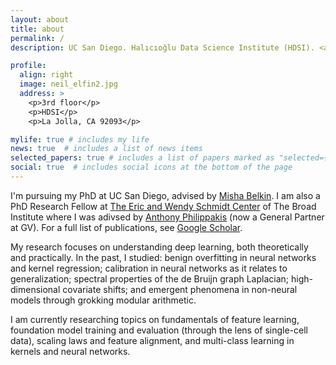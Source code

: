 ```yaml
---
layout: about
title: about
permalink: /
description: UC San Diego. Halıcıoğlu Data Science Institute (HDSI). <a href="mailto:nmallina@ucsd.edu">nmallina@ucsd.edu</a>.

profile:
  align: right
  image: neil_elfin2.jpg
  address: >
    <p>3rd floor</p>
    <p>HDSI</p>
    <p>La Jolla, CA 92093</p>

mylife: true # includes my life
news: true  # includes a list of news items
selected_papers: true # includes a list of papers marked as "selected={true}"
social: true  # includes social icons at the bottom of the page
---
```


I'm pursuing my PhD at UC San Diego, advised by <a href="http://misha.belkin-wang.org/">Misha Belkin</a>.
I am also a PhD Research Fellow at [The Eric and Wendy Schmidt Center](https://www.ericandwendyschmidtcenter.org/) of The Broad Institute where I was adivsed by <a href="https://www.gv.com/team/anthony-philippakis">Anthony Philippakis</a> (now a General Partner at GV).
For a full list of publications, see <a href="https://scholar.google.com/citations?view_op=list_works&hl=en&authuser=1&hl=en&user=6ogHsLsAAAAJ&sortby=pubdate&authuser=1">Google Scholar</a>.

My research focuses on understanding deep learning, both theoretically and practically. In the past, I studied: benign overfitting in neural networks and kernel regression; calibration in neural networks as it relates to generalization; spectral properties of the de Bruijn graph Laplacian; high-dimensional covariate shifts; and emergent phenomena in non-neural models through grokking modular arithmetic.

I am currently researching topics on fundamentals of feature learning, foundation model training and evaluation (through the lens of single-cell data), scaling laws and feature alignment, and multi-class learning in kernels and neural networks.

<!-- Write your biography here. Tell the world about yourself. Link to your favorite [subreddit](http://reddit.com). You can put a picture in, too. The code is already in, just name your picture `prof_pic.jpg` and put it in the `img/` folder.

Put your address / P.O. box / other info right below your picture. You can also disable any these elements by editing `profile` property of the YAML header of your `_pages/about.md`. Edit `_bibliography/papers.bib` and Jekyll will render your [publications page](/al-folio/publications/) automatically.

Link to your social media connections, too. This theme is set up to use [Font Awesome icons](http://fortawesome.github.io/Font-Awesome/) and [Academicons](https://jpswalsh.github.io/academicons/), like the ones below. Add your Facebook, Twitter, LinkedIn, Google Scholar, or just disable all of them. -->
